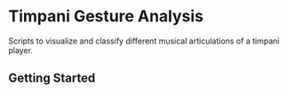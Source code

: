 # Timpani Gesture Analysis

Scripts to visualize and classify different musical articulations of a timpani player.

## Getting Started
